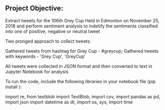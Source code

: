 Project Objective:
------------------

Extract tweets for the 106th Grey Cup Held in Edmonton on November 25, 2018 and perform sentiment analysis 
to indetify the sentiments classified into one of positive, negative or neutral tweet

Two pronged approach to collect tweets:

Gathered tweets from  hashtag for Grey Cup - #greycup; 
Gathered tweets with keywords - 'Grey Cup', 'GreyCup‘

All tweets were collected in JSON format and then converted to text in Jupyter Notebook for analysis

To run the code, include the following libraries in your notebook file (pip install <libarary name>):

import re, from textblob import TextBlob, import csv, import pandas as pd, import json
import datetime as dt, import os, sys, import time

